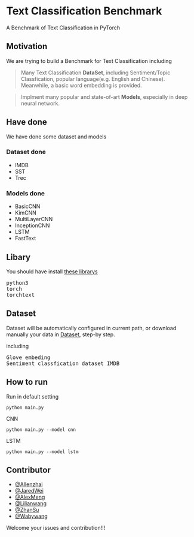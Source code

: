 # Text Classification Benchmark
A Benchmark of Text Classification in PyTorch


## Motivation

We are trying to build a Benchmark for Text Classification including


>Many Text Classification  **DataSet**, including Sentiment/Topic Classfication, popular language(e.g. English and Chinese). Meanwhile, a basic word embedding is provided.

>Implment many popular and state-of-art **Models**, especially in deep neural network.

## Have done
We have done some dataset and models
### Dataset done
- IMDB
- SST 
- Trec

### Models done
- BasicCNN
- KimCNN
- MultiLayerCNN
- InceptionCNN
- LSTM
- FastText


## Libary

You should have install [these librarys](docs/windows_torch.md)
<pre>
python3
torch
torchtext
</pre>

## Dataset 
Dataset will be automatically configured in current path, or download manually your data in [Dataset](docs/data_config.md),  step-by step.

including
<pre>
Glove embeding
Sentiment classfication dataset IMDB
</pre>
## How to run

Run in default  setting
<pre><code>python main.py</code></pre>

CNN 
<pre><code>python main.py --model cnn</code></pre>

LSTM
<pre><code>python main.py --model lstm</code></pre>

## Contributor
-	[@Allenzhai](https://github.com/zhaizheng)
-	[@JaredWei](https://github.com/jacobwei)
-	[@AlexMeng](https://github.com/EdwardLorenz)
-	[@Lilianwang](https://github.com/WangLilian)
-	[@ZhanSu](https://github.com/shuishen112)
-	[@Wabywang](https://github.com/Wabyking)

Welcome your issues and contribution!!!
